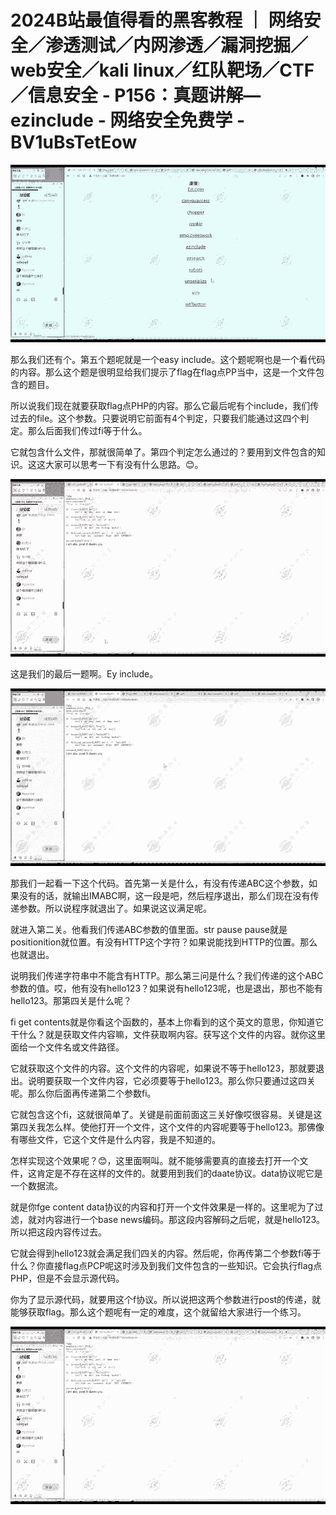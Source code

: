 # 2024B站最值得看的黑客教程 ｜ 网络安全／渗透测试／内网渗透／漏洞挖掘／web安全／kali linux／红队靶场／CTF／信息安全 - P156：真题讲解—ezinclude - 网络安全免费学 - BV1uBsTetEow

![](img/a6271dace44c893ec1156e252699748f_0.png)

那么我们还有个。第五个题呢就是一个easy include。这个题呢啊也是一个看代码的内容。那么这个题是很明显给我们提示了flag在flag点PP当中，这是一个文件包含的题目。

所以说我们现在就要获取flag点PHP的内容。那么它最后呢有个include，我们传过去的file。这个参数。只要说明它前面有4个判定，只要我们能通过这四个判定。那么后面我们传过fi等于什么。

它就包含什么文件，那就很简单了。第四个判定怎么通过的？要用到文件包含的知识。这这大家可以思考一下有没有什么思路。😊。



![](img/a6271dace44c893ec1156e252699748f_2.png)

这是我们的最后一题啊。Ey include。

![](img/a6271dace44c893ec1156e252699748f_4.png)

那我们一起看一下这个代码。首先第一关是什么，有没有传递ABC这个参数，如果没有的话，就输出IMABC啊，这一段是吧，然后程序退出，那么们现在没有传递参数。所以说程序就退出了。如果说这议满足呢。

就进入第二关。他看我们传递ABC参数的值里面。str pause pause就是positionition就位置。有没有HTTP这个字符？如果说能找到HTTP的位置。那么也就退出。

说明我们传递字符串中不能含有HTTP。那么第三问是什么？我们传递的这个ABC参数的值。哎，他有没有hello123？如果说有hello123呢，也是退出，那也不能有hello123。那第四关是什么呢？

fi get contents就是你看这个函数的，基本上你看到的这个英文的意思，你知道它干什么？就是获取文件内容嘛，文件获取啊内容。获写这个文件的内容。就你这里面给一个文件名或文件路径。

它就获取这个文件的内容。这个文件的内容呢，如果说不等于hello123，那就要退出。说明要获取一个文件内容，它必须要等于hello123。那么你只要通过这四关呢。那么你后面再传递第二个参数fi。

它就包含这个fi，这就很简单了。关键是前面前面这三关好像哎很容易。关键是这第四关我怎么样。使他打开一个文件，这个文件的内容呢要等于hello123。那佛像有哪些文件，它这个文件是什么内容，我是不知道的。

怎样实现这个效果呢？😊，这里面啊叫。就不能够需要真的直接去打开一个文件，这肯定是不存在这样的文件的。就要用到我们的daate协议。data协议呢它是一个数据流。

就是你fge content data协议的内容和打开一个文件效果是一样的。这里呢为了过滤，就对内容进行一个base news编码。那这段内容解码之后呢，就是hello123。所以把这段内容传过去。

它就会得到hello123就会满足我们四关的内容。然后呢，你再传第二个参数fi等于什么？你直接flag点PCP呢这时涉及到我们文件包含的一些知识。它会执行flag点PHP，但是不会显示源代码。

你为了显示源代码，就要用这个f协议。所以说把这两个参数进行post的传递，就能够获取flag。那么这个题呢有一定的难度，这个就留给大家进行一个练习。



![](img/a6271dace44c893ec1156e252699748f_6.png)